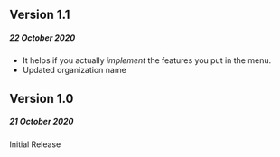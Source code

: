 ## Version 1.1

##### 22 October 2020

- It helps if you actually *implement* the features you put in the menu.
- Updated organization name


## Version 1.0
##### 21 October 2020

Initial Release
